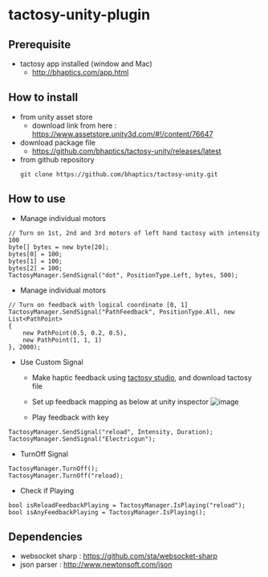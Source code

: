 # tactosy-unity-plugin
## Prerequisite
* tactosy app installed (window and Mac)
   * http://bhaptics.com/app.html

## How to install
* from unity asset store 
   * download link from here : 	https://www.assetstore.unity3d.com/#!/content/76647
* download package file
   * https://github.com/bhaptics/tactosy-unity/releases/latest
* from github repository 
    ```
    git clone https://github.com/bhaptics/tactosy-unity.git
    ```

## How to use
* Manage individual motors 
```
// Turn on 1st, 2nd and 3rd motors of left hand tactosy with intensity 100
byte[] bytes = new byte[20];
bytes[0] = 100;
bytes[1] = 100;
bytes[2] = 100;
TactosyManager.SendSignal("dot", PositionType.Left, bytes, 500);
```
* Manage individual motors 
```
// Turn on feedback with logical coordinate [0, 1]
TactosyManager.SendSignal("PathFeedback", PositionType.All, new List<PathPoint>
{
    new PathPoint(0.5, 0.2, 0.5),
    new PathPoint(1, 1, 1)
}, 2000);

```


* Use Custom Signal 
  
  * Make haptic feedback using [tactosy studio](https://studio.bhaptics.com), and download tactosy file
  
   
  * Set up feedback mapping as below at unity inspector
        ![image](https://github.com/bhaptics/tactosy-unity/raw/master/Images/feedback_mapping.png)
 
 
 
   * Play feedback with key
```
TactosyManager.SendSignal("reload", Intensity, Duration);
TactosyManager.SendSignal("Electricgun");
```

* TurnOff Signal 
```
TactosyManager.TurnOff();
TactosyManager.TurnOff("reload);
```

* Check if Playing
```
bool isReloadFeedbackPlaying = TactosyManager.IsPlaying("reload");
bool isAnyFeedbackPlaying = TactosyManager.IsPlaying();
```

## Dependencies 
* websocket sharp : https://github.com/sta/websocket-sharp
* json parser : http://www.newtonsoft.com/json
